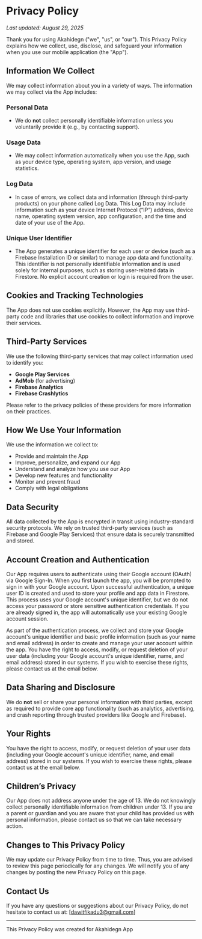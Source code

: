 # Privacy Policy

_Last updated: August 29, 2025_

Thank you for using Akahidegn ("we", "us", or "our"). This Privacy Policy explains how we collect, use, disclose, and safeguard your information when you use our mobile application (the "App").

## Information We Collect

We may collect information about you in a variety of ways. The information we may collect via the App includes:

### Personal Data
- We do **not** collect personally identifiable information unless you voluntarily provide it (e.g., by contacting support).

### Usage Data
- We may collect information automatically when you use the App, such as your device type, operating system, app version, and usage statistics.

### Log Data
- In case of errors, we collect data and information (through third-party products) on your phone called Log Data. This Log Data may include information such as your device Internet Protocol (“IP”) address, device name, operating system version, app configuration, and the time and date of your use of the App.

### Unique User Identifier
- The App generates a unique identifier for each user or device (such as a Firebase Installation ID or similar) to manage app data and functionality. This identifier is not personally identifiable information and is used solely for internal purposes, such as storing user-related data in Firestore. No explicit account creation or login is required from the user.

## Cookies and Tracking Technologies

The App does not use cookies explicitly. However, the App may use third-party code and libraries that use cookies to collect information and improve their services.

## Third-Party Services

We use the following third-party services that may collect information used to identify you:
- **Google Play Services**
- **AdMob** (for advertising)
- **Firebase Analytics**
- **Firebase Crashlytics**

Please refer to the privacy policies of these providers for more information on their practices.

## How We Use Your Information

We use the information we collect to:
- Provide and maintain the App
- Improve, personalize, and expand our App
- Understand and analyze how you use our App
- Develop new features and functionality
- Monitor and prevent fraud
- Comply with legal obligations

## Data Security

All data collected by the App is encrypted in transit using industry-standard security protocols. We rely on trusted third-party services (such as Firebase and Google Play Services) that ensure data is securely transmitted and stored.

## Account Creation and Authentication

Our App requires users to authenticate using their Google account (OAuth) via Google Sign-In. When you first launch the app, you will be prompted to sign in with your Google account. Upon successful authentication, a unique user ID is created and used to store your profile and app data in Firestore. This process uses your Google account's unique identifier, but we do not access your password or store sensitive authentication credentials. If you are already signed in, the app will automatically use your existing Google account session.

As part of the authentication process, we collect and store your Google account's unique identifier and basic profile information (such as your name and email address) in order to create and manage your user account within the app. You have the right to access, modify, or request deletion of your user data (including your Google account's unique identifier, name, and email address) stored in our systems. If you wish to exercise these rights, please contact us at the email below.

## Data Sharing and Disclosure

We do **not** sell or share your personal information with third parties, except as required to provide core app functionality (such as analytics, advertising, and crash reporting through trusted providers like Google and Firebase).

## Your Rights

You have the right to access, modify, or request deletion of your user data (including your Google account's unique identifier, name, and email address) stored in our systems. If you wish to exercise these rights, please contact us at the email below.

## Children’s Privacy

Our App does not address anyone under the age of 13. We do not knowingly collect personally identifiable information from children under 13. If you are a parent or guardian and you are aware that your child has provided us with personal information, please contact us so that we can take necessary action.

## Changes to This Privacy Policy

We may update our Privacy Policy from time to time. Thus, you are advised to review this page periodically for any changes. We will notify you of any changes by posting the new Privacy Policy on this page.

## Contact Us

If you have any questions or suggestions about our Privacy Policy, do not hesitate to contact us at: [dawitfikadu3@gmail.com]

---

This Privacy Policy was created for Akahidegn App
